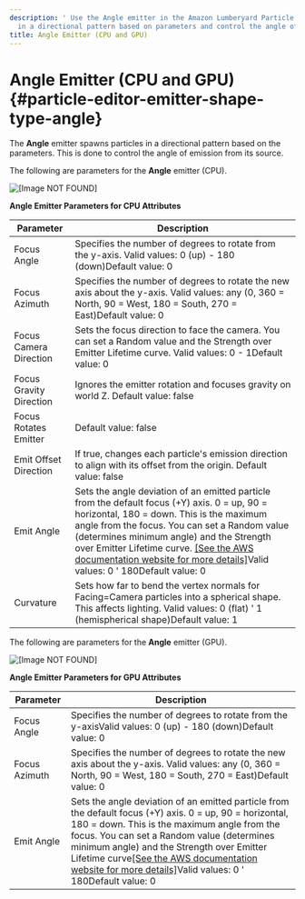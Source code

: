 ```yaml
---
description: ' Use the Angle emitter in the Amazon Lumberyard Particle Editor to spawn particles
  in a directional pattern based on parameters and control the angle of emission. '
title: Angle Emitter (CPU and GPU)
---
```

# Angle Emitter \(CPU and GPU\) {#particle-editor-emitter-shape-type-angle}

The **Angle** emitter spawns particles in a directional pattern based on the parameters\. This is done to control the angle of emission from its source\.

The following are parameters for the **Angle** emitter \(CPU\)\.

![\[Image NOT FOUND\]](/images/userguide/particles/particle-emitter-type-angle.png)


**Angle Emitter Parameters for CPU Attributes**

| Parameter  | Description |
| --- | --- |
| Focus Angle | Specifies the number of degrees to rotate from the y\-axis\. Valid values: 0 \(up\) - 180 \(down\)Default value: 0 |
| Focus Azimuth | Specifies the number of degrees to rotate the new axis about the y\-axis\. Valid values: any \(0, 360 = North, 90 = West, 180 = South, 270 = East\)Default value: 0 |
| Focus Camera Direction | Sets the focus direction to face the camera\. You can set a Random value and the Strength over Emitter Lifetime curve\. Valid values: 0 - 1Default value: 0 |
| Focus Gravity Direction | Ignores the emitter rotation and focuses gravity on world Z\. Default value: false |
| Focus Rotates Emitter | Default value: false |
| Emit Offset Direction | If true, changes each particle's emission direction to align with its offset from the origin\. Default value: false |
| Emit Angle | Sets the angle deviation of an emitted particle from the default focus \(\+Y\) axis\. 0 = up, 90 = horizontal, 180 = down\. This is the maximum angle from the focus\. You can set a Random value \(determines minimum angle\) and the Strength over Emitter Lifetime curve\. [\[See the AWS documentation website for more details\]](/docs/userguide/particles/editor/emitter-shape-type-angle)Valid values: 0 ' 180Default value: 0 |
| Curvature | Sets how far to bend the vertex normals for Facing=Camera particles into a spherical shape\. This affects lighting\. Valid values: 0 \(flat\) ' 1 \(hemispherical shape\)Default value: 1 |

The following are parameters for the **Angle** emitter \(GPU\)\.

![\[Image NOT FOUND\]](/images/userguide/particles/particle-emitter-type-angle-2.png)


**Angle Emitter Parameters for GPU Attributes**

| Parameter  | Description |
| --- | --- |
| Focus Angle | Specifies the number of degrees to rotate from the y\-axisValid values: 0 \(up\) - 180 \(down\)Default value: 0 |
| Focus Azimuth | Specifies the number of degrees to rotate the new axis about the y\-axis\. Valid values: any \(0, 360 = North, 90 = West, 180 = South, 270 = East\)Default value: 0 |
| Emit Angle | Sets the angle deviation of an emitted particle from the default focus \(\+Y\) axis\. 0 = up, 90 = horizontal, 180 = down\. This is the maximum angle from the focus\. You can set a Random value \(determines minimum angle\) and the Strength over Emitter Lifetime curve[\[See the AWS documentation website for more details\]](/docs/userguide/particles/editor/emitter-shape-type-angle)Valid values: 0 ' 180Default value: 0 |
